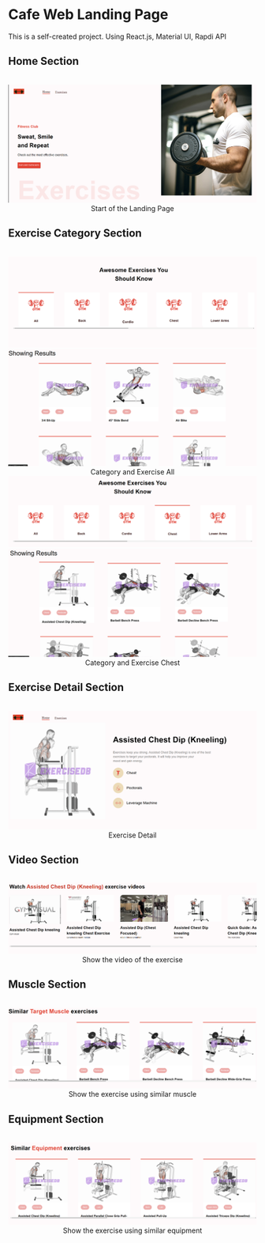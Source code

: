 # Cafe Web Landing Page

This is a self-created project. Using React.js, Material UI, Rapdi API

## Home Section
<div align="center">
  <br />
      <img src="https://github.com/LeonKings/fitness-health/blob/master/src/assets/read/home.png" alt="Project Banner">
  <br />
  Start of the Landing Page
</div>

## Exercise Category Section
<div align="center">
  <br />
      <img src="https://github.com/LeonKings/fitness-health/blob/master/src/assets/read/type1.png" alt="Project Banner">
  <br />
  <img src="https://github.com/LeonKings/fitness-health/blob/master/src/assets/read/exe1.png" alt="Project Banner">
  <br />
  Category and Exercise All
   <br />
      <img src="https://github.com/LeonKings/fitness-health/blob/master/src/assets/read/type2.png" alt="Project Banner">
  <br />
  <img src="https://github.com/LeonKings/fitness-health/blob/master/src/assets/read/exer2.png" alt="Project Banner">
  <br />
  Category and Exercise Chest
</div>

## Exercise Detail Section
<div align="center">
  <br />
      <img src="https://github.com/LeonKings/fitness-health/blob/master/src/assets/read/exercise.png" alt="Project Banner">
  <br />
  Exercise Detail
</div>

## Video Section
<div align="center">
  <br />
      <img src="https://github.com/LeonKings/fitness-health/blob/master/src/assets/read/vid.png" alt="Project Banner">
  <br />
  Show the video of the exercise
</div>

## Muscle Section
<div align="center">
  <br />
      <img src="https://github.com/LeonKings/fitness-health/blob/master/src/assets/read/mus.png" alt="Project Banner">
  <br />
  Show the exercise using similar muscle
</div>

## Equipment Section
<div align="center">
  <br />
      <img src="https://github.com/LeonKings/fitness-health/blob/master/src/assets/read/equip.png" alt="Project Banner">
  <br />
  Show the exercise using similar equipment
</div>
